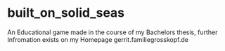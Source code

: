 # built_on_solid_seas
An Educational game made in the course of my Bachelors thesis, further Infromation exists on my Homepage gerrit.familiegrosskopf.de
